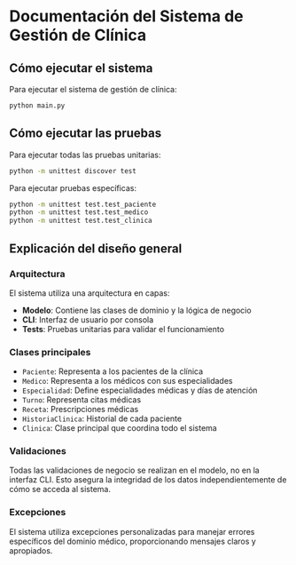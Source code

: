 # Documentación del Sistema de Gestión de Clínica

## Cómo ejecutar el sistema

Para ejecutar el sistema de gestión de clínica:

```bash
python main.py
```

## Cómo ejecutar las pruebas

Para ejecutar todas las pruebas unitarias:

```bash
python -m unittest discover test
```

Para ejecutar pruebas específicas:

```bash
python -m unittest test.test_paciente
python -m unittest test.test_medico
python -m unittest test.test_clinica
```

## Explicación del diseño general

### Arquitectura
El sistema utiliza una arquitectura en capas:
- **Modelo**: Contiene las clases de dominio y la lógica de negocio
- **CLI**: Interfaz de usuario por consola
- **Tests**: Pruebas unitarias para validar el funcionamiento

### Clases principales
- `Paciente`: Representa a los pacientes de la clínica
- `Medico`: Representa a los médicos con sus especialidades
- `Especialidad`: Define especialidades médicas y días de atención
- `Turno`: Representa citas médicas
- `Receta`: Prescripciones médicas
- `HistoriaClinica`: Historial de cada paciente
- `Clinica`: Clase principal que coordina todo el sistema

### Validaciones
Todas las validaciones de negocio se realizan en el modelo, no en la interfaz CLI. Esto asegura la integridad de los datos independientemente de cómo se acceda al sistema.

### Excepciones
El sistema utiliza excepciones personalizadas para manejar errores específicos del dominio médico, proporcionando mensajes claros y apropiados.
